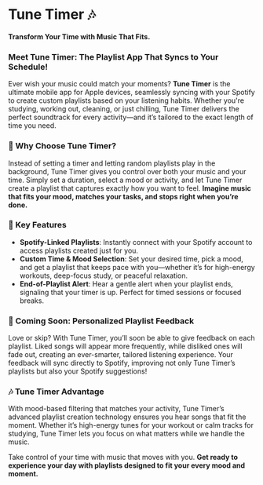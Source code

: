 # Tune Timer 🎶

**Transform Your Time with Music That Fits.** 

### Meet Tune Timer: The Playlist App That Syncs to Your Schedule! 

Ever wish your music could match your moments? **Tune Timer** is the ultimate mobile app for Apple devices, seamlessly syncing with your Spotify to create custom playlists based on your listening habits. Whether you're studying, working out, cleaning, or just chilling, Tune Timer delivers the perfect soundtrack for every activity—and it’s tailored to the exact length of time you need.

### 🌟 Why Choose Tune Timer?

Instead of setting a timer and letting random playlists play in the background, Tune Timer gives you control over both your music and your time. Simply set a duration, select a mood or activity, and let Tune Timer create a playlist that captures exactly how you want to feel. **Imagine music that fits your mood, matches your tasks, and stops right when you’re done.**

### 🌟 Key Features

- **Spotify-Linked Playlists**: Instantly connect with your Spotify account to access playlists created just for you.
- **Custom Time & Mood Selection**: Set your desired time, pick a mood, and get a playlist that keeps pace with you—whether it’s for high-energy workouts, deep-focus study, or peaceful relaxation.
- **End-of-Playlist Alert**: Hear a gentle alert when your playlist ends, signaling that your timer is up. Perfect for timed sessions or focused breaks.

### 🌟 Coming Soon: Personalized Playlist Feedback

Love or skip? With Tune Timer, you’ll soon be able to give feedback on each playlist. Liked songs will appear more frequently, while disliked ones will fade out, creating an ever-smarter, tailored listening experience. Your feedback will sync directly to Spotify, improving not only Tune Timer’s playlists but also your Spotify suggestions!

### 🎶 Tune Timer Advantage

With mood-based filtering that matches your activity, Tune Timer’s advanced playlist creation technology ensures you hear songs that fit the moment. Whether it’s high-energy tunes for your workout or calm tracks for studying, Tune Timer lets you focus on what matters while we handle the music.

Take control of your time with music that moves with you. 
**Get ready to experience your day with playlists designed to fit your every mood and moment.**

